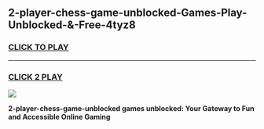 
## 2-player-chess-game-unblocked-Games-Play-Unblocked-&-Free-4tyz8
<h3>
<a href="https://premium76.site?title=2-player-chess-game-unblocked&ref=24A">CLICK TO PLAY</a></h3>
<hr>

<h3>
<a href="https://premium76.site?title=2-player-chess-game-unblocked&ref=24A">CLICK 2 PLAY</a>
  
</h3>

<a href="https://premium76.site?title=2-player-chess-game-unblocked&ref=24A"><img src="https://clearcache.store/games.png"></a>


**2-player-chess-game-unblocked games unblocked: Your Gateway to Fun and Accessible Online Gaming**
